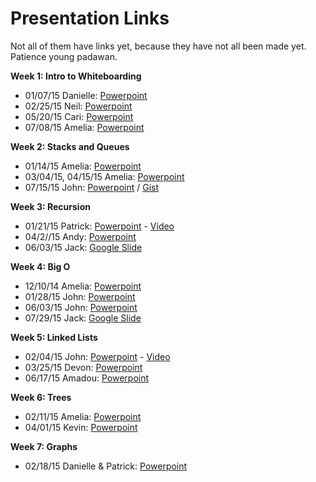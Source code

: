 # Presentation Links

Not all of them have links yet, because they have not all been made yet. Patience young padawan.


**Week 1: Intro to Whiteboarding**
- 01/07/15 Danielle: [Powerpoint](https://docs.google.com/presentation/d/1cSM01KiR6BrNnwIiODO6p3R32MspFiNHppCYOsoKAy4/edit#slide=id.p)
- 02/25/15 Neil: [Powerpoint](https://docs.google.com/presentation/d/1QTTZ1XigWEEL4T0xVSNI0QcmFcETUTQpOVPUYcxTt9k/edit?usp=sharing)
- 05/20/15 Cari: [Powerpoint](https://docs.google.com/presentation/d/1WfWaBmG0t-1EeY57-0MTYWaaXMPG1oegB6EZKBk_Vvs/edit?usp=sharing)
- 07/08/15 Amelia: [Powerpoint](https://docs.google.com/presentation/d/1puiT17XyoZg5YeFZ48xpot5ofp0THwkmxMK3nbDCTgk/edit?usp=sharing)

**Week 2: Stacks and Queues**
- 01/14/15 Amelia: [Powerpoint](https://docs.google.com/presentation/d/1IXc1fcIdf2kN4zckkPuwac7QiUG6owzotFuFmA7_dac/edit?usp=sharing)
- 03/04/15, 04/15/15 Amelia: [Powerpoint](https://docs.google.com/presentation/d/1g5ksDEMsPSmEzJcBsW4PqgZnL31HlyVz2pvl1jljHSk/edit?usp=sharing)
- 07/15/15 John: [Powerpoint](https://www.dropbox.com/s/6mpsw7fr5t6bmjn/sandq.pptx?dl=0) / [Gist](https://gist.github.com/johnakers/bc8778e570bec93e02aa)

**Week 3: Recursion**
- 01/21/15 Patrick: [Powerpoint](https://www.dropbox.com/s/sz5kkyxt5rj4ann/Recursion%20Keynote.zip?dl=0) -  [Video](https://www.youtube.com/watch?v=VhlRKInWjkI&feature=youtu.be&t=59s)
- 04/2//15 Andy: [Powerpoint](https://github.com/acarl005/Recursion-Talk/tree/master/recursion%20lecture)
- 06/03/15 Jack: [Google Slide](https://docs.google.com/presentation/d/1XJuMO1oeUkTgXIxDobO_T5tHnwsgXCLxDbX_CcFIyA0/edit?usp=sharing)

**Week 4: Big O**
- 12/10/14 Amelia: [Powerpoint](https://docs.google.com/presentation/d/1TmRtZTShtrOcRsdRdfpXXY671YhfhzjwdUc9AuPBIY4/edit?usp=sharing)
- 01/28/15 John: [Powerpoint](https://www.dropbox.com/s/in7y5y4u0v0tjym/john_big_o.pptx?dl=0)
- 06/03/15 John: [Powerpoint](https://www.dropbox.com/s/y97zsyfu70tbb6n/john-bigo-061015.pptx?dl=0)
- 07/29/15 Jack: [Google Slide](https://docs.google.com/presentation/d/1a8ND809RIoCPsY2Dfpgx3u1taSgdJgvwavRtxb24G2I/edit?usp=sharing)

**Week 5: Linked Lists**
- 02/04/15 John: [Powerpoint](https://www.dropbox.com/s/8pk9khuru83b3iv/lists.pdf?dl=0) - [Video](https://talks.devbootcamp.com/whiteboarding-and-algorithms-night-linked-lists-4-slash-4-slash-15)
- 03/25/15 Devon: [Powerpoint](https://drive.google.com/open?id=0B8A4oWYrleTrSmtFdVdCZzdHVnM&authuser=0)
- 06/17/15 Amadou: [Powerpoint](https://docs.google.com/presentation/d/1_oRDNHxvXy2HIlhLy08S_4by4DamWDiPGIw66gZlt0c/edit?usp=sharing)

**Week 6: Trees**
- 02/11/15 Amelia: [Powerpoint](https://docs.google.com/presentation/d/1KCL309jqfXTvIwt7VwIhiau70mGCKLB2mIQWjKVI_1A/edit?usp=sharing)
- 04/01/15 Kevin: [Powerpoint](https://docs.google.com/presentation/d/1HLLWUULE4hx2IWdQm6Ni7WLcgIeHJrm_Kh-_yYhJh-4/edit?usp=sharing)

**Week 7: Graphs**
- 02/18/15 Danielle & Patrick: [Powerpoint](https://docs.google.com/presentation/d/1RBpjIbORcNptwg_Cp4xCtIBz-tTTvXfo1IKGmj6fufI/edit?usp=sharing)

